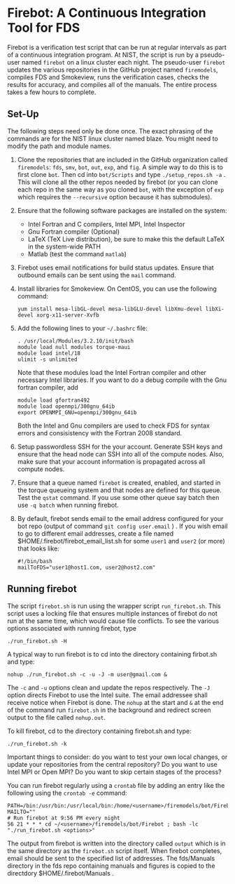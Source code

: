 # Firebot: A Continuous Integration Tool for FDS

Firebot is a verification test script that can be run at regular intervals as part of a continuous integration program. At NIST, the script is run by a pseudo-user named `firebot` on a linux cluster each night. The pseudo-user `firebot` updates the various repositories in the GitHub project named `firemodels`, compiles FDS and Smokeview, runs the verification cases, checks the results for accuracy, and compiles all of the manuals. The entire process takes a few hours to complete.

## Set-Up

The following steps need only be done once. The exact phrasing of the commands are for the NIST linux cluster named blaze. You might need to modify the path and module names.

1. Clone the repositories that are included in the GitHub organization called `firemodels`: `fds`, `smv`, `bot`, `out`, `exp`, and `fig`. A simple way to do this is to first clone `bot`.  Then cd into `bot/Scripts` and type `./setup_repos.sh -a` . This will clone all the other repos needed by firebot (or you can clone each repo in the same way as you cloned `bot`, with the exception of `exp` which requires the `--recursive` option because it has submodules).


2. Ensure that the following software packages are installed on the system:

    * Intel Fortran and C compilers, Intel MPI, Intel Inspector
    * Gnu Fortran compiler (Optional)
    * LaTeX (TeX Live distribution), be sure to make this the default LaTeX in the system-wide PATH
    * Matlab (test the command `matlab`)

3. Firebot uses email notifications for build status updates. Ensure that outbound emails can be sent using the `mail` command.

4. Install libraries for Smokeview. On CentOS, you can use the following command:
   ```
   yum install mesa-libGL-devel mesa-libGLU-devel libXmu-devel libXi-devel xorg-x11-server-Xvfb
   ```

5. Add the following lines to your `~/.bashrc` file:
    ```
    . /usr/local/Modules/3.2.10/init/bash
    module load null modules torque-maui
    module load intel/18
    ulimit -s unlimited
    ```
    Note that these modules load the Intel Fortran compiler and other necessary Intel libraries. If you want to do a debug compile with the Gnu fortran compiler, add
    ```
    module load gfortran492
    module load openmpi/300gnu_64ib
    export OPENMPI_GNU=openmpi/300gnu_64ib
    ```
    Both the Intel and Gnu compilers are used to check FDS for syntax errors and consisistency with the Fortran 2008 standard.
    
6. Setup passwordless SSH for the your account. Generate SSH keys and ensure that the head node can SSH into all of the compute nodes. Also, make sure that your account information is propagated across all compute nodes.

7. Ensure that a queue named `firebot` is created, enabled, and started in the torque queueing system and that nodes are defined for this queue. Test the `qstat` command.  If you use some other queue say batch then use `-q batch` when running firebot.

8. By default, firebot sends email to the email address configured for your bot repo (output of command `git config user.email` ) .  If you wish email to go to different email addresses, create a file named $HOME/.firebot/firebot_email_list.sh for some `user1` and `user2` (or more) that looks like:

   ```
   #!/bin/bash
   mailToFDS="user1@host1.com, user2@host2.com"
   ```

## Running firebot

The script `firebot.sh` is run using the wrapper script `run_firebot.sh`. This script uses a locking file that ensures multiple instances of firebot do not run at the same time, which would cause file conflicts. To see the various options associated with running firebot, type
```
./run_firebot.sh -H
```

A typical way to run firebot is to cd into the directory containing firbot.sh and type: 

```nohup ./run_firebot.sh -c -u -J -m user@gmail.com &```

The `-c` and `-u` options clean and update the repos respectively. The `-J` option directs Firebot to use the Intel suite. The email addressee shall receive notice when Firebot is done. The `nohup` at the start and `&` at the end of the command run `firebot.sh` in the background and redirect screen output to the file called `nohup.out`.

To kill firebot, cd to the directory containing firebot.sh and type:

```./run_firebot.sh -k```

Important things to consider: do you want to test your own local changes, or update your repositories from the central repository? Do you want to use Intel MPI or Open MPI? Do you want to skip certain stages of the process?

You can run firebot regularly using a `crontab` file by adding an entry like the following using the `crontab -e` command:
```
PATH=/bin:/usr/bin:/usr/local/bin:/home/<username>/firemodels/bot/Firebot:$PATH
MAILTO=""
# Run firebot at 9:56 PM every night
56 21 * * * cd ~/<username>/firemodels/bot/Firebot ; bash -lc "./run_firebot.sh <options>"
```

The output from firebot is written into the directory called `output` which is in the same directory as the `firebot.sh` script itself. When firebot completes, email should be sent to the specified list of addresses. The fds/Manuals directory in the fds repo containing manuals and figures is copied to the directdory $HOME/.firebot/Manuals .
